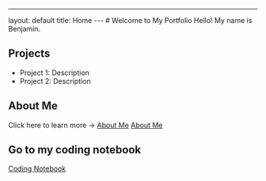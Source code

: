 ---
layout: default
title: Home
--- # Welcome to My Portfolio Hello! My name is Benjamin.
## Projects
- Project 1: Description
- Project 2: Description
## About Me
Click here to learn more → [About Me](about.md)
[About Me](about.md)

## Go to my coding notebook
[Coding Notebook](notebook.md)
